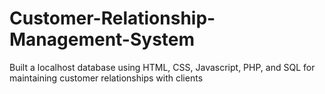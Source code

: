 # Customer-Relationship-Management-System
Built a localhost database using HTML, CSS, Javascript, PHP, and SQL for maintaining customer relationships with clients
